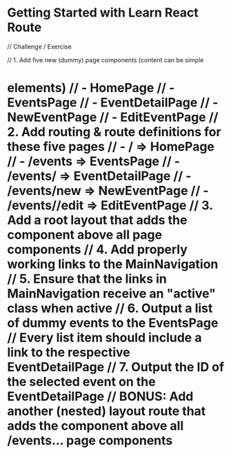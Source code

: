 # Getting Started with Learn React Route

// Challenge / Exercise

// 1. Add five new (dummy) page components (content can be simple <h1> elements)
//    - HomePage
//    - EventsPage
//    - EventDetailPage
//    - NewEventPage
//    - EditEventPage
// 2. Add routing & route definitions for these five pages
//    - / => HomePage
//    - /events => EventsPage
//    - /events/<some-id> => EventDetailPage
//    - /events/new => NewEventPage
//    - /events/<some-id>/edit => EditEventPage
// 3. Add a root layout that adds the <MainNavigation> component above all page components
// 4. Add properly working links to the MainNavigation
// 5. Ensure that the links in MainNavigation receive an "active" class when active
// 6. Output a list of dummy events to the EventsPage
//    Every list item should include a link to the respective EventDetailPage
// 7. Output the ID of the selected event on the EventDetailPage
// BONUS: Add another (nested) layout route that adds the <EventNavigation> component above all /events... page components